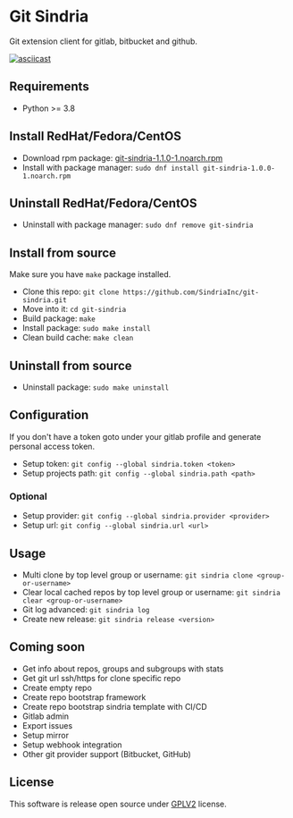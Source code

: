 # Git Sindria

Git extension client for gitlab, bitbucket and github.

[![asciicast](https://asciinema.org/a/x3jXmG0PJffXqvR3TUDgxC6N5.svg)](https://asciinema.org/a/x3jXmG0PJffXqvR3TUDgxC6N5)

## Requirements

- Python >= 3.8

## Install RedHat/Fedora/CentOS

- Download rpm package: [git-sindria-1.1.0-1.noarch.rpm](https://raw.githubusercontent.com/SindriaInc/git-sindria/master/rpms/git-sindria-1.1.0-1.noarch.rpm)
- Install with package manager: `sudo dnf install git-sindria-1.0.0-1.noarch.rpm`

## Uninstall RedHat/Fedora/CentOS

- Uninstall with package manager: `sudo dnf remove git-sindria`

## Install from source

Make sure you have `make` package installed.

- Clone this repo: `git clone https://github.com/SindriaInc/git-sindria.git`
- Move into it: `cd git-sindria`
- Build package: `make`
- Install package: `sudo make install`
- Clean build cache: `make clean`

## Uninstall from source

- Uninstall package: `sudo make uninstall`

## Configuration

If you don't have a token goto under your gitlab profile and generate personal access token.

- Setup token: `git config --global sindria.token <token>`
- Setup projects path: `git config --global sindria.path <path>`

### Optional

- Setup provider: `git config --global sindria.provider <provider>`
- Setup url: `git config --global sindria.url <url>`

## Usage

- Multi clone by top level group or username: `git sindria clone <group-or-username>`
- Clear local cached repos by top level group or username: `git sindria clear <group-or-username>`
- Git log advanced: `git sindria log`
- Create new release: `git sindria release <version>`

## Coming soon

- Get info about repos, groups and subgroups with stats
- Get git url ssh/https for clone specific repo
- Create empty repo
- Create repo bootstrap framework
- Create repo bootstrap sindria template with CI/CD
- Gitlab admin
- Export issues
- Setup mirror
- Setup webhook integration
- Other git provider support (Bitbucket, GitHub)

## License

This software is release open source under [GPLV2](LICENSE) license.

